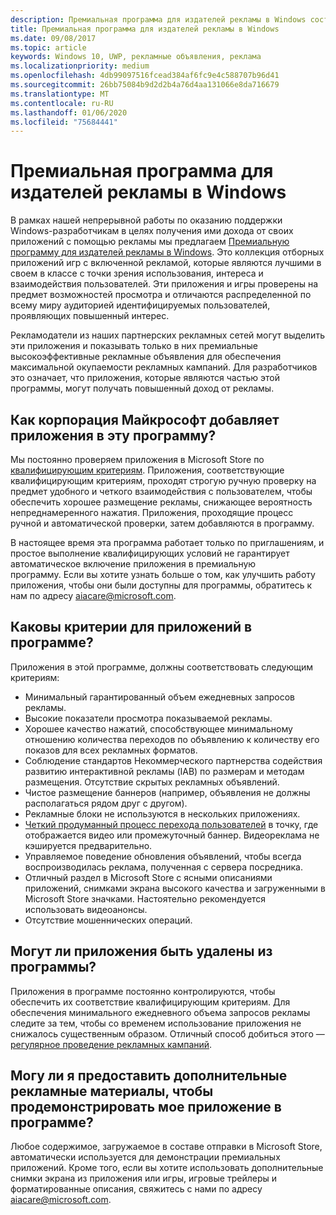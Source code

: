 ```yaml
---
description: Премиальная программа для издателей рекламы в Windows состоит из проверенной коллекции приложений с включенной рекламой, в которых партнерские рекламные сети могут целевым образом размещать премиальные высокодоходные объявления. Приложения в этой программе являются лучшими в своем классе с точки зрения использования, интереса и взаимодействия пользователей.
title: Премиальная программа для издателей рекламы в Windows
ms.date: 09/08/2017
ms.topic: article
keywords: Windows 10, UWP, рекламные объявления, реклама
ms.localizationpriority: medium
ms.openlocfilehash: 4db99097516fcead384af6fc9e4c588707b96d41
ms.sourcegitcommit: 26bb75084b9d2d2b4a76d4aa131066e8da716679
ms.translationtype: MT
ms.contentlocale: ru-RU
ms.lasthandoff: 01/06/2020
ms.locfileid: "75684441"
---
```

# <a name="windows-premium-ads-publishers-program"></a>Премиальная программа для издателей рекламы в Windows

В рамках нашей непрерывной работы по оказанию поддержки Windows-разработчикам в целях получения ими дохода от своих приложений с помощью рекламы мы предлагаем [Премиальную программу для издателей рекламы в Windows](https://www.windowspremiumapps.com). Это коллекция отборных приложений игр с включенной рекламой, которые являются лучшими в своем в классе с точки зрения использования, интереса и взаимодействия пользователей. Эти приложения и игры проверены на предмет возможностей просмотра и отличаются распределенной по всему миру аудиторией идентифицируемых пользователей, проявляющих повышенный интерес.

Рекламодатели из наших партнерских рекламных сетей могут выделить эти приложения и показывать только в них премиальные высокоэффективные рекламные объявления для обеспечения максимальной окупаемости рекламных кампаний. Для разработчиков это означает, что приложения, которые являются частью этой программы, могут получать повышенный доход от рекламы.

## <a name="how-does-microsoft-add-apps-to-this-program"></a>Как корпорация Майкрософт добавляет приложения в эту программу? 

Мы постоянно проверяем приложения в Microsoft Store по [квалифицирующим критериям](#what-are-the-criteria-for-apps-in-the-program). Приложения, соответствующие квалифицирующим критериям, проходят строгую ручную проверку на предмет удобного и четкого взаимодействия с пользователем, чтобы обеспечить хорошее размещение рекламы, снижающее вероятность непреднамеренного нажатия. Приложения, проходящие процесс ручной и автоматической проверки, затем добавляются в программу.

В настоящее время эта программа работает только по приглашениям, и простое выполнение квалифицирующих условий не гарантирует автоматическое включение приложения в премиальную программу. Если вы хотите узнать больше о том, как улучшить работу приложения, чтобы они были доступны для программы, обратитесь к нам по адресу aiacare@microsoft.com.

## <a name="what-are-the-criteria-for-apps-in-the-program"></a>Каковы критерии для приложений в программе?

Приложения в этой программе, должны соответствовать следующим критериям:

* Минимальный гарантированный объем ежедневных запросов рекламы. 
* Высокие показатели просмотра показываемой рекламы. 
* Хорошее качество нажатий, способствующее минимальному отношению количества переходов по объявлению к количеству его показов для всех рекламных форматов. 
* Соблюдение стандартов Некоммерческого партнерства содействия развитию интерактивной рекламы (IAB) по размерам и методам размещения. Отсутствие скрытых рекламных объявлений.
* Чистое размещение баннеров (например, объявления не должны располагаться рядом друг с другом).
* Рекламные блоки не используются в нескольких приложениях.
* [Четкий продуманный процесс перехода пользователей](https://blogs.windows.com/buildingapps/2017/08/31/best-practices-using-video-ads-windows-apps/) в точку, где отображается видео или промежуточный баннер. Видеореклама не кэшируется предварительно. 
* Управляемое поведение обновления объявлений, чтобы всегда воспроизводилась реклама, полученная с сервера посредника.
* Отличный раздел в Microsoft Store с ясными описаниями приложений, снимками экрана высокого качества и загруженными в Microsoft Store значками. Настоятельно рекомендуется использовать видеоанонсы.
* Отсутствие мошеннических операций.

## <a name="can-apps-get-removed-from-the-program"></a>Могут ли приложения быть удалены из программы?

Приложения в программе постоянно контролируются, чтобы обеспечить их соответствие квалифицирующим критериям. Для обеспечения минимального ежедневного объема запросов рекламы следите за тем, чтобы со временем использование приложения не снижалось существенным образом. Отличный способ добиться этого — [регулярное проведение рекламных кампаний](https://developer.microsoft.com/store/promote-your-apps).

## <a name="can-i-provide-additional-marketing-material-to-showcase-my-app-in-the-program"></a>Могу ли я предоставить дополнительные рекламные материалы, чтобы продемонстрировать мое приложение в программе? 

Любое содержимое, загружаемое в составе отправки в Microsoft Store, автоматически используется для демонстрации премиальных приложений. Кроме того, если вы хотите использовать дополнительные снимки экрана из приложения или игры, игровые трейлеры и форматированные описания, свяжитесь с нами по адресу aiacare@microsoft.com.
